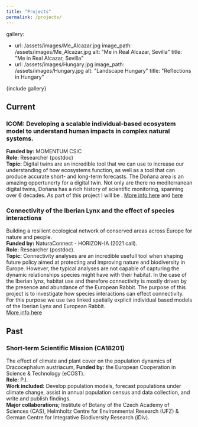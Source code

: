 ```yaml
---
title: "Projects"
permalink: /projects/
---
```

gallery:
  - url: /assets/images/Me_Alcazar.jpg
    image_path: /assets/images/Me_Alcazar.jpg
    alt: "Me in Real Alcazar, Sevilla"
    title: "Me in Real Alcazar, Sevilla"
  - url: /assets/images/Hungary.jpg
    image_path: /assets/images/Hungary.jpg
    alt: "Landscape Hungary"
    title: "Reflections in Hungary"

{include gallery}  

## Current

### ICOM: Developing a scalable individual-based ecosystem model to understand human impacts in complex natural systems.  
**Funded by:** MOMENTUM CSIC  
**Role:** Researcher (postdoc)  
**Topic:** Digital twins are an incredible tool that we can use to increase our understanding of how ecosystems function, as well as a tool that can produce accurate short- and long-term forecasts. The Doñana area is an amazing oppertunerty for a digital twin. Not only are there no mediterranean digital twins, Doñana has a rich history of scientific monitoring, spanning over 6 decades. As part of this project I will be   .
[More info here](https://globalchangeeco.com/icom) and [here]()



### Connectivity of the Iberian Lynx and the effect of species interactions 
Building a resilient ecological network of conserved areas across Europe for nature and people.   
**Funded by:** NaturaConnect - HORIZON-IA (2021 call).  
**Role:** Researcher (postdoc).  
**Topic:** Connectivity analyses are an incredible usefull tool when shaping future policy aimed at protecting and improving nature and biodiversity in Europe. However, the typical analyses are not capable of capturing the dynamic relationships species might have with their habitat. In the case of the Iberian lynx, habitat use and therefore connectivity is mostly driven by the presence and abundance of the European Rabbit. The purpose of this project is to investigate how species interactions can effect connectivity. For this purpose we use two linked spatially explicit individual based models of the Iberian Lynx and European Rabbit.   
[More info here](https://naturaconnect.eu/)

## Past

### Short-term Scientific Mission (CA18201)
The effect of climate and plant cover on the population dynamics of Dracocephalum austriacum,
**Funded by:** the European Cooperation in Science & Technology (eCOST).  
**Role:** P.I.  
**Work included:** Develop population models, forecast populations under climate change, assist in annual population census and data collection, and write and publish
findings.  
**Major collaborations;** Institute of Botany of the Czech Academy of Sciences (CAS), Helmholtz Centre for Environmental Research (UFZ) & German Centre for Integrative
Biodiversity Research (iDiv).  
